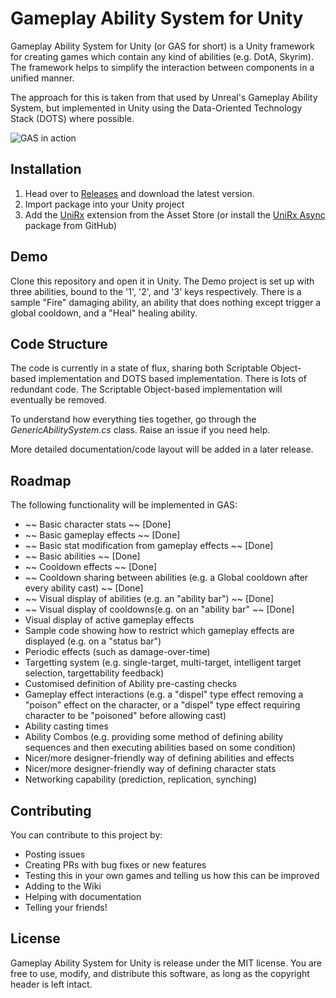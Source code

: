 # Gameplay Ability System for Unity
Gameplay Ability System for Unity (or GAS for short) is a Unity framework for creating games which contain any kind of abilities (e.g. DotA, Skyrim).  The framework helps to simplify the interaction between components in a unified manner.  

The approach for this is taken from that used by Unreal's Gameplay Ability System, but implemented in Unity using the Data-Oriented Technology Stack (DOTS) where possible.  

![GAS in action](https://i.imgur.com/0OTe4KG.gif)


## Installation
1. Head over to [Releases](https://github.com/sjai013/UnityGameplayAbilitySystem/releases) and download the latest version.
2. Import package into your Unity project
3. Add the [UniRx](https://assetstore.unity.com/packages/tools/integration/unirx-reactive-extensions-for-unity-17276) extension from the Asset Store (or install the [UniRx Async](https://github.com/Cysharp/UniTask) package from GitHub)

## Demo
Clone this repository and open it in Unity.  The Demo project is set up with three abilities, bound to the '1', '2', and '3' keys respectively.  There is a sample "Fire" damaging ability, an ability that does nothing except trigger a global cooldown, and a "Heal" healing ability.

## Code Structure
The code is currently in a state of flux, sharing both Scriptable Object-based implementation and DOTS based implementation.  There is lots of redundant code.  The Scriptable Object-based implementation will eventually be removed.

To understand how everything ties together, go through the *GenericAbilitySystem.cs* class.  Raise an issue if you need help.

More detailed documentation/code layout will be added in a later release.  

## Roadmap
The following functionality will be implemented in GAS:
* ~~ Basic character stats ~~ [Done]
* ~~ Basic gameplay effects ~~ [Done]
* ~~ Basic stat modification from gameplay effects ~~ [Done]
* ~~ Basic abilities ~~ [Done]
* ~~ Cooldown effects ~~ [Done]
* ~~ Cooldown sharing between abilities (e.g. a Global cooldown after every ability cast) ~~ [Done]
* ~~ Visual display of abilities (e.g. an "ability bar") ~~ [Done]
* ~~ Visual display of cooldowns(e.g. on an "ability bar" ~~ [Done]
* Visual display of active gameplay effects
* Sample code showing how to restrict which gameplay effects are displayed (e.g. on a "status bar")
* Periodic effects (such as damage-over-time)
* Targetting system (e.g. single-target, multi-target, intelligent target selection, targettability feedback)
* Customised definition of Ability pre-casting checks
* Gameplay effect interactions (e.g. a "dispel" type effect removing a "poison" effect on the character, or a "dispel" type effect requiring character to be "poisoned" before allowing cast)
* Ability casting times
* Ability Combos (e.g. providing some method of defining ability sequences and then executing abilities based on some condition)
* Nicer/more designer-friendly way of defining abilities and effects
* Nicer/more designer-friendly way of defining character stats
* Networking capability (prediction, replication, synching)


## Contributing
You can contribute to this project by:
* Posting issues
* Creating PRs with bug fixes or new features
* Testing this in your own games and telling us how this can be improved
* Adding to the Wiki
* Helping with documentation
* Telling your friends!

## License
Gameplay Ability System for Unity is release under the MIT license.  You are free to use, modify, and distribute this software, as long as the copyright header is left intact.